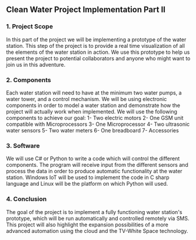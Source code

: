## Clean Water Project Implementation Part II

### 1. Project Scope

In this part of the project we will be implementing a prototype of the water station. This step of the project is to provide a real time visualization of all the elements of the water station in action. We use this prototype to help us present the project to potential collaborators and anyone who might want to join us in this adventure.

### 2. Components

Each water station will need to have at the minimum two water pumps, a water tower, and a control mechanism. 
We will be using electronic components in order to model a water station and demonstrate how the project will actually work when implemented. We will use the following components to achieve our goal:
1- Two electric motors
2- One GSM unit compatible with Microprocessors
3- One Microprocessor
4- Two ultrasonic water sensors
5- Two water meters
6- One breadboard
7- Accessories

### 3. Software

We will use C# or Python to write a code which will control the different components. The program will receive input from the different sensors and process the data in order to produce automatic functionality at the water station. Windows IoT will be used to implement the code in C sharp language and Linux will be the platform on which Python will used.

### 4. Conclusion

The goal of the project is to implement a fully functioning water station's prototype, which will be run automatically and controlled remotely via SMS. This project will also highlight the expansion possibilities of a more advanced automation using the cloud and the TV-White Space technology. 


